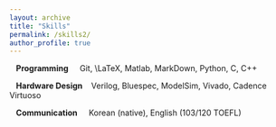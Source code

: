 ```yaml
---
layout: archive
title: "Skills"
permalink: /skills2/
author_profile: true
---
```

$\hspace{5pt}$ **Programming**
$\hspace{10pt}$  Git, \LaTeX, Matlab, MarkDown, Python, C, C++  

$\hspace{5pt}$ **Hardware Design**
$\hspace{5pt}$  Verilog, Bluespec, ModelSim, Vivado, Cadence Virtuoso  

$\hspace{5pt}$ **Communication**
$\hspace{10pt}$ Korean (native), English (103/120 TOEFL)  

